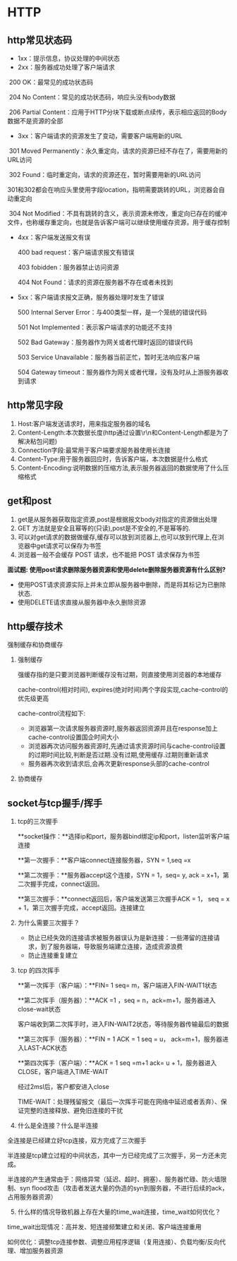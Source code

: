 # HTTP

## http常见状态码

- 1xx：提示信息，协议处理的中间状态
- 2xx：服务器成功处理了客户端请求

​	200 OK：最常见的成功状态码

​	204 No Content：常见的成功状态码，响应头没有body数据

​	206 Partial Content：应用于HTTP分块下载或断点续传，表示相应返回的Body数据不是资源的全部

- 3xx：客户端请求的资源发生了变动，需要客户端用新的URL

​	301 Moved Permanently：永久重定向，请求的资源已经不存在了，需要用新的URL访问

​	302 Found：临时重定向，请求的资源还在，暂时需要用新的URL访问

​	301和302都会在响应头里使用字段location，指明需要跳转的URL，浏览器会自动重定向

​	304 Not Modified：不具有跳转的含义，表示资源未修改，重定向已存在的缓冲文件，也称缓存重定向，也就是告诉客户端可以继续使用缓存资源，用于缓存控制

- 4xx：客户端发送报文有误

  400 bad request：客户端请求报文有错误

  403 fobidden：服务器禁止访问资源

  404 Not Found：请求的资源在服务器不存在或者未找到

- 5xx：客户端请求报文正确，服务器处理时发生了错误

  500 Internal Server Error：与400类型一样，是一个笼统的错误代码

  501 Not Implemented：表示客户端请求的功能还不支持

  502 Bad Gateway：服务器作为网关或者代理时返回的错误代码

  503 Service Unavailable：服务器当前正忙，暂时无法响应客户端

  504 Gateway timeout：服务器作为网关或者代理，没有及时从上游服务器收到请求

## http常见字段

1. Host:客户端发送请求时，用来指定服务器的域名
2. Content-Length:本次数据长度(http通过设置\r\n和Content-Length都是为了解决粘包问题)
3. Connection字段:最常用于客户端要求服务器使用长连接
4. Content-Type:用于服务器回应时，告诉客户端，本次数据是什么格式
5. Content-Encoding:说明数据的压缩方法,表示服务器返回的数据使用了什么压缩格式

## get和post

1.  get是从服务器获取指定资源,post是根据报文body对指定的资源做出处理
2. GET 方法就是安全且幂等的(只读),post是不安全的,不是幂等的.
3. 可以对get请求的数据做缓存,缓存可以放到浏览器上,也可以放到代理上,在浏览器中get请求可以保存为书签
4. 浏览器一般不会缓存 POST 请求，也不能把 POST 请求保存为书签

**面试题: 使用post请求删除服务器资源和使用delete删除服务器资源有什么区别?**

- 使用POST请求资源实际上并未立即从服务器中删除，而是将其标记为已删除状态.
- 使用DELETE请求直接从服务器中永久删除资源

## http缓存技术

强制缓存和协商缓存

1. 强制缓存

   强缓存指的是只要浏览器判断缓存没有过期，则直接使用浏览器的本地缓存

   cache-control(相对时间),  expires(绝对时间)两个字段实现,cache-control的优先级更高

   cache-control流程如下:

   - 浏览器第一次请求服务器资源时,服务器返回资源并且在response加上cache-control设置国企时间大小
   - 浏览器再次访问服务器资源时,先通过请求资源时间与cache-control设置的过期时间比较,判断是否过期.没有过期,使用缓存.过期则重新请求
   - 服务器再次收到请求后,会再次更新response头部的cache-control

2. 协商缓存

## socket与tcp握手/挥手

1. tcp的三次握手

   **socket操作：**选择ip和port，服务器bind绑定ip和port，listen监听客户端连接

   **第一次握手：**客户端connect连接服务器，SYN = 1,seq =x

   **第二次握手：**服务器accept这个连接，SYN = 1，seq= y, ack = x+1，第二次握手完成，connect返回。

   **第三次握手：**connect返回后，客户端发送第三次握手ACK = 1， seq = x + 1，第三次握手完成，accept返回。连接建立

2. 为什么需要三次握手？

   - 防止已经失效的连接请求被服务器误认为是新连接：一些滞留的连接请求，到了服务器端，导致服务端建立连接，造成资源浪费
   - 防止连接重复建立

3. tcp 的四次挥手

   **第一次挥手（客户端）：**FIN= 1 seq= m，客户端进入FIN-WAIT1状态

   **第二次挥手（服务器）：**ACK =1 ，seq = n，ack=m+1，服务器进入close-wait状态

   客户端收到第二次挥手时，进入FIN-WAIT2状态，等待服务器传输最后的数据

   **第三次挥手（服务器）：**FIN = 1 ACK = 1 seq = u， ack=m+1，服务器进入LAST-ACK状态

   **第四次挥手（客户端）：**ACK = 1 seq =m+1 ack= u + 1，服务器进入CLOSE，客户端进入TIME-WAIT

   经过2msl后，客户都安进入close

   TIME-WAIT：处理残留报文（最后一次挥手可能在网络中延迟或者丢弃）、保证完整的连接释放、避免旧连接的干扰

4. 什么是全连接？什么是半连接

  全连接是已经建立好tcp连接，双方完成了三次握手

  半连接是tcp建立过程的中间状态，其中一方已经完成了三次握手，另一方还未完成。

  半连接的产生通常由于：网络异常（延迟、超时、拥塞）、服务器忙碌、防火墙限制、syn flood攻击（攻击者发送大量的伪造的syn到服务器，不进行后续的ack，占用服务器资源）
  
5. 什么样的情况导致机器上存在大量的time_wait连接，time_wait如何优化？

  time_wait出现情况：高并发、短连接频繁建立和关闭、客户端连接重用

  如何优化：调整tcp连接参数、调整应用程序逻辑（复用连接）、负载均衡/反向代理、增加服务器资源

  
